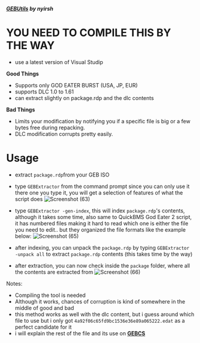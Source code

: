 ***[GEBUtils](https://github.com/nyirsh/GEBUtils) by nyirsh***

# YOU NEED TO COMPILE THIS BY THE WAY
- use a latest version of Visual Studip


**Good Things**
- Supports only GOD EATER BURST (USA, JP, EUR)
- supports DLC 1.0 to 1.61
- can extract slightly on package.rdp and the dlc contents

**Bad Things**
- Limits your modification by notifying you if a specific file is big or a few bytes free during repacking.
- DLC modification corrupts pretty easily.


# Usage
- extract `package.rdp`from your GEB ISO
- type `GEBExtractor` from the command prompt since you can only use it there
  one you type it, you will get a selection of features of what the script does
  ![Screenshot (63)](https://github.com/nachotacos69/WikiEater/assets/99103531/4fb49213-516f-4173-932e-58c67e365a0d)
- type `GEBExtractor -gen-index`, this will index `package.rdp`'s contents, although
  it takes some time, also same to QuickBMS God Eater 2 script, it has numbered files making it hard to read which one is either the file you need to edit..
 but they organized the file formats like the example below:
![Screenshot (65)](https://github.com/nachotacos69/WikiEater/assets/99103531/ed9fc612-b0cb-4cbd-a3f2-aa59a2267e23)

- after indexing, you can unpack the `package.rdp` by typing `GEBExtractor -unpack all` to extract `package.rdp` contents
  (this takes time by the way)
- after extraction, you can now check inside the `package` folder, where all the contents are extracted from
![Screenshot (66)](https://github.com/nachotacos69/WikiEater/assets/99103531/13b17df2-c19a-4b8a-a04b-5c3c03a995ef)


Notes:
- Compiling the tool is needed
- Although it works, chances of corruption is kind of somewhere in the middle of good and bad
- this method works as well with the dlc content, but i guess around which file to use but i only got
  `4a92f06c65fd9bc1536e36e89a065222.edat` as a perfect candidate for it
- i will explain the rest of the file and its use on **[GEBCS](https://github.com/nachotacos69/WikiEater/tree/main/GEBCS)**
